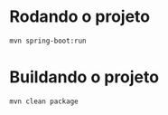 # Rodando o projeto
```sh
mvn spring-boot:run
```

# Buildando o projeto
```sh
mvn clean package
```
